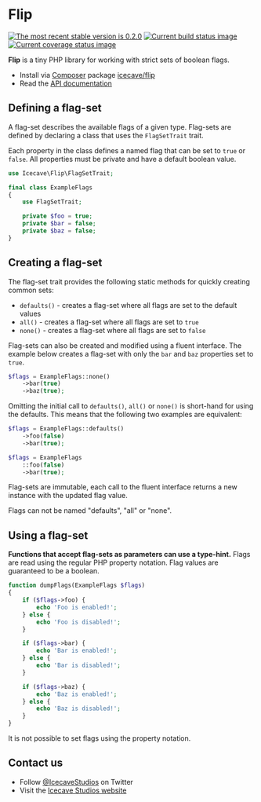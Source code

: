 # Flip

[![The most recent stable version is 0.2.0][version-image]][semantic versioning]
[![Current build status image][build-image]][current build status]
[![Current coverage status image][coverage-image]][current coverage status]

[build-image]: http://img.shields.io/travis/IcecaveStudios/flip/develop.svg?style=flat-square "Current build status for the develop branch"
[current build status]: https://travis-ci.org/IcecaveStudios/flip
[coverage-image]: https://img.shields.io/codecov/c/github/IcecaveStudios/flip/develop.svg?style=flat-square "Current test coverage for the develop branch"
[current coverage status]: https://coveralls.io/r/IcecaveStudios/flip
[semantic versioning]: http://semver.org/
[version-image]: http://img.shields.io/:semver-0.2.0-yellow.svg?style=flat-square "This project uses semantic versioning"

**Flip** is a tiny PHP library for working with strict sets of boolean flags.

- Install via [Composer] package [icecave/flip]
- Read the [API documentation]

[api documentation]: http://icecavestudios.github.io/flip/artifacts/documentation/api/
[composer]: http://getcomposer.org/
[icecave/flip]: https://packagist.org/packages/icecave/flip

## Defining a flag-set

A flag-set describes the available flags of a given type. Flag-sets are defined
by declaring a class that uses the `FlagSetTrait` trait.

Each property in the class defines a named flag that can be set to `true` or
`false`. All properties must be private and have a default boolean value.

```php
use Icecave\Flip\FlagSetTrait;

final class ExampleFlags
{
    use FlagSetTrait;

    private $foo = true;
    private $bar = false;
    private $baz = false;
}
```

## Creating a flag-set

The flag-set trait provides the following static methods for quickly creating
common sets:

* `defaults()` - creates a flag-set where all flags are set to the default values
* `all()` - creates a flag-set where all flags are set to `true`
* `none()` - creates a flag-set where all flags are set to `false`

Flag-sets can also be created and modified using a fluent interface. The example
below creates a flag-set with only the `bar` and `baz` properties set to `true`.

```php
$flags = ExampleFlags::none()
    ->bar(true)
    ->baz(true);
```

Omitting the initial call to `defaults()`, `all()` or `none()` is short-hand
for using the defaults. This means that the following two examples are equivalent:

```php
$flags = ExampleFlags::defaults()
    ->foo(false)
    ->bar(true);
```

```php
$flags = ExampleFlags
    ::foo(false)
    ->bar(true);
```

Flag-sets are immutable, each call to the fluent interface returns a new
instance with the updated flag value.

Flags can not be named "defaults", "all" or "none".

## Using a flag-set

**Functions that accept flag-sets as parameters can use a type-hint.** Flags are
read using the regular PHP property notation. Flag values are guaranteed to be a
boolean.

```php
function dumpFlags(ExampleFlags $flags)
{
    if ($flags->foo) {
        echo 'Foo is enabled!';
    } else {
        echo 'Foo is disabled!';
    }

    if ($flags->bar) {
        echo 'Bar is enabled!';
    } else {
        echo 'Bar is disabled!';
    }

    if ($flags->baz) {
        echo 'Baz is enabled!';
    } else {
        echo 'Baz is disabled!';
    }
}
```

It is not possible to set flags using the property notation.

## Contact us

- Follow [@IcecaveStudios] on Twitter
- Visit the [Icecave Studios website]

[@icecavestudios]: https://twitter.com/IcecaveStudios
[icecave studios website]: http://icecave.com.au/
